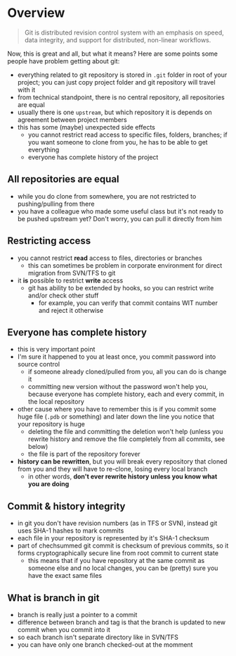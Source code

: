 Overview
========

> Git is distributed revision control system with an emphasis on speed, data integrity, and support for distributed, non-linear workflows.

Now, this is great and all, but what it means? Here are some points some people have problem getting about git:

* everything related to git repository is stored in `.git` folder in root of your project; you can just copy project folder and git repository will travel with it
* from technical standpoint, there is no central repository, all repositories are equal
* usually there is one `upstream`, but which repository it is depends on agreement between project members
* this has some (maybe) unexpected side effects
	* you cannot restrict read access to specific files, folders, branches; if you want someone to clone from you, he has to be able to get everything
	* everyone has complete history of the project

All repositories are equal
--------------------------

* while you do clone from somewhere, you are not restricted to pushing/pulling from there
* you have a colleague who made some useful class but it's not ready to be pushed upstream yet? Don't worry, you can pull it directly from him

Restricting access
------------------

* you cannot restrict **read** access to files, directories or branches
	* this can sometimes be problem in corporate environment for direct migration from SVN/TFS to git
* it **is** possible to restrict **write** access
	* git has ability to be extended by hooks, so you can restrict write and/or check other stuff
		* for example, you can verify that commit contains WIT number and reject it otherwise

Everyone has complete history
-----------------------------

* this is very important point
* I'm sure it happened to you at least once, you commit password into source control
	* if someone already cloned/pulled from you, all you can do is change it
	* committing new version without the password won't help you, because everyone has complete history, each and every commit, in the local repository
* other cause where you have to remember this is if you commit some huge file (`.pdb` or something) and later down the line you notice  that your repository is huge
	* deleting the file and committing the deletion won't help (unless you rewrite history and remove the file completely from all commits, see below)
	* the file is part of the repository forever
* **history can be rewritten**, but you will break every repository that cloned from you and they will have to re-clone, losing every local branch
	* in other words, **don't ever rewrite history unless you know what you are doing**

Commit & history integrity
--------------------------

* in git you don't have revision numbers (as in TFS or SVN), instead git uses SHA-1 hashes to mark commits
* each file in your repository is represented by it's SHA-1 checksum
* part of chechsummed git commit is checksum of previous commits, so it forms cryptographically secure line from root commit to current state
	* this means that if you have repository at the same commit as someone else and no local changes, you can be (pretty) sure you have the exact same files

What is branch in git
---------------------

* branch is really just a pointer to a commit
* difference between branch and tag is that the branch is updated to new commit when you commit into it
* so each branch isn't separate directory like in SVN/TFS
* you can have only one branch checked-out at the momment
